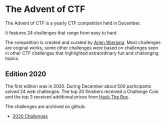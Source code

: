 # The Advent of CTF

The Advent of CTF is a yearly CTF competition held in December.

It features 24 challenges that range from easy to hard.

The competition is created and curated by [Arjen Wiersma](https://www.arjenwiersma.nl). Most challenges are original works, some other challenges were based on challenges seen in other CTF challenges that highlighted extraordinary fun and challenging topics.

## Edition 2020

The first edition was in 2020. During December about 500 participants solved 24 web challenges. The top 20 finishers received a Challenge Coin and the top 3 received additional prices from [Hack The Box](https://www.hackthebox.eu).

The challenges are archived on github:

- [2020 Challenges](https://github.com/adventofctf/2020)
